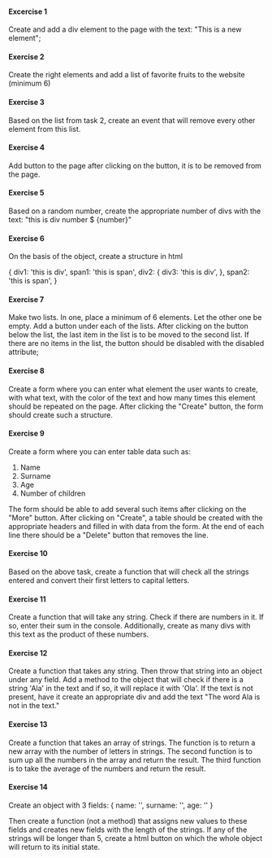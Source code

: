 #### Excercise 1

Create and add a div element to the page with the text: "This is a new element";

#### Exercise 2

Create the right elements and add a list of favorite fruits to the website (minimum 6)

#### Exercise 3

Based on the list from task 2, create an event that will remove every other element from this list.

#### Exercise 4

Add button to the page after clicking on the button, it is to be removed from the page.

#### Exercise 5

Based on a random number, create the appropriate number of divs with the text: "this is div number $ {number}"

#### Exercise 6

On the basis of the object, create a structure in html

{
    div1: 'this is div',
    span1: 'this is span',
    div2: {
        div3: 'this is div',
    },
    span2: 'this is span',
}

#### Exercise 7

Make two lists. In one, place a minimum of 6 elements. Let the other one be empty. Add a button under each of the lists. After clicking on the button below the list, the last item in the list is to be moved to the second list. If there are no items in the list, the button should be disabled with the disabled attribute;

#### Exercise 8

Create a form where you can enter what element the user wants to create, with what text, with the color of the text and how many times this element should be repeated on the page. After clicking the "Create" button, the form should create such a structure.

#### Exercise 9

Create a form where you can enter table data such as:

1. Name
2. Surname
3. Age
4. Number of children

The form should be able to add several such items after clicking on the "More" button. After clicking on "Create", a table should be created with the appropriate headers and filled in with data from the form. At the end of each line there should be a "Delete" button that removes the line.


#### Exercise 10

Based on the above task, create a function that will check all the strings entered and convert their first letters to capital letters.

#### Exercise 11

Create a function that will take any string. Check if there are numbers in it. If so, enter their sum in the console. Additionally, create as many divs with this text as the product of these numbers.

#### Exercise 12

Create a function that takes any string. Then throw that string into an object under any field. Add a method to the object that will check if there is a string 'Ala' in the text and if so, it will replace it with 'Ola'. If the text is not present, have it create an appropriate div and add the text "The word Ala is not in the text."

#### Exercise 13

Create a function that takes an array of strings. The function is to return a new array with the number of letters in strings. The second function is to sum up all the numbers in the array and return the result. The third function is to take the average of the numbers and return the result.

#### Exercise 14

Create an object with 3 fields:
{
    name: '',
    surname: '',
    age: ''
}

Then create a function (not a method) that assigns new values ​​to these fields and creates new fields with the length of the strings. If any of the strings will be longer than 5, create a html button on which the whole object will return to its initial state.
